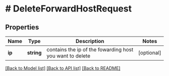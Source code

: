 # # DeleteForwardHostRequest

## Properties

Name | Type | Description | Notes
------------ | ------------- | ------------- | -------------
**ip** | **string** | contains the ip of the fowarding host you want to delete | [optional]

[[Back to Model list]](../../README.md#models) [[Back to API list]](../../README.md#endpoints) [[Back to README]](../../README.md)
